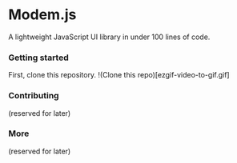 # Modem.js
A lightweight JavaScript UI library in under 100 lines of code.

### Getting started
First, clone this repository.
!(Clone this repo)[ezgif-video-to-gif.gif]

### Contributing
(reserved for later)

### More
(reserved for later)
